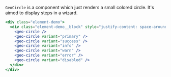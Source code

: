 `GeoCircle` is a component which just renders a small colored circle. It's aimed
to display steps in a wizard.

```jsx
<div class="element-demo">
  <div class="element-demo__block" style="justify-content: space-around;">
    <geo-circle />
    <geo-circle variant="primary" />
    <geo-circle variant="success" />
    <geo-circle variant="info" />
    <geo-circle variant="warn" />
    <geo-circle variant="error" />
    <geo-circle variant="disabled" />
  </div>
</div>
```
